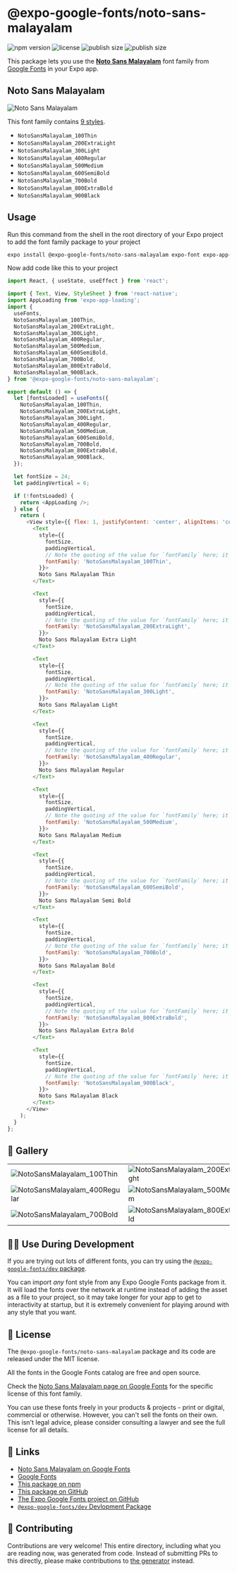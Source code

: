 # @expo-google-fonts/noto-sans-malayalam

![npm version](https://flat.badgen.net/npm/v/@expo-google-fonts/noto-sans-malayalam)
![license](https://flat.badgen.net/github/license/expo/google-fonts)
![publish size](https://flat.badgen.net/packagephobia/install/@expo-google-fonts/noto-sans-malayalam)
![publish size](https://flat.badgen.net/packagephobia/publish/@expo-google-fonts/noto-sans-malayalam)

This package lets you use the [**Noto Sans Malayalam**](https://fonts.google.com/specimen/Noto+Sans+Malayalam) font family from [Google Fonts](https://fonts.google.com/) in your Expo app.

## Noto Sans Malayalam

![Noto Sans Malayalam](./font-family.png)

This font family contains [9 styles](#-gallery).

- `NotoSansMalayalam_100Thin`
- `NotoSansMalayalam_200ExtraLight`
- `NotoSansMalayalam_300Light`
- `NotoSansMalayalam_400Regular`
- `NotoSansMalayalam_500Medium`
- `NotoSansMalayalam_600SemiBold`
- `NotoSansMalayalam_700Bold`
- `NotoSansMalayalam_800ExtraBold`
- `NotoSansMalayalam_900Black`

## Usage

Run this command from the shell in the root directory of your Expo project to add the font family package to your project
```sh
expo install @expo-google-fonts/noto-sans-malayalam expo-font expo-app-loading
```

Now add code like this to your project
```js
import React, { useState, useEffect } from 'react';

import { Text, View, StyleSheet } from 'react-native';
import AppLoading from 'expo-app-loading';
import {
  useFonts,
  NotoSansMalayalam_100Thin,
  NotoSansMalayalam_200ExtraLight,
  NotoSansMalayalam_300Light,
  NotoSansMalayalam_400Regular,
  NotoSansMalayalam_500Medium,
  NotoSansMalayalam_600SemiBold,
  NotoSansMalayalam_700Bold,
  NotoSansMalayalam_800ExtraBold,
  NotoSansMalayalam_900Black,
} from '@expo-google-fonts/noto-sans-malayalam';

export default () => {
  let [fontsLoaded] = useFonts({
    NotoSansMalayalam_100Thin,
    NotoSansMalayalam_200ExtraLight,
    NotoSansMalayalam_300Light,
    NotoSansMalayalam_400Regular,
    NotoSansMalayalam_500Medium,
    NotoSansMalayalam_600SemiBold,
    NotoSansMalayalam_700Bold,
    NotoSansMalayalam_800ExtraBold,
    NotoSansMalayalam_900Black,
  });

  let fontSize = 24;
  let paddingVertical = 6;

  if (!fontsLoaded) {
    return <AppLoading />;
  } else {
    return (
      <View style={{ flex: 1, justifyContent: 'center', alignItems: 'center' }}>
        <Text
          style={{
            fontSize,
            paddingVertical,
            // Note the quoting of the value for `fontFamily` here; it expects a string!
            fontFamily: 'NotoSansMalayalam_100Thin',
          }}>
          Noto Sans Malayalam Thin
        </Text>

        <Text
          style={{
            fontSize,
            paddingVertical,
            // Note the quoting of the value for `fontFamily` here; it expects a string!
            fontFamily: 'NotoSansMalayalam_200ExtraLight',
          }}>
          Noto Sans Malayalam Extra Light
        </Text>

        <Text
          style={{
            fontSize,
            paddingVertical,
            // Note the quoting of the value for `fontFamily` here; it expects a string!
            fontFamily: 'NotoSansMalayalam_300Light',
          }}>
          Noto Sans Malayalam Light
        </Text>

        <Text
          style={{
            fontSize,
            paddingVertical,
            // Note the quoting of the value for `fontFamily` here; it expects a string!
            fontFamily: 'NotoSansMalayalam_400Regular',
          }}>
          Noto Sans Malayalam Regular
        </Text>

        <Text
          style={{
            fontSize,
            paddingVertical,
            // Note the quoting of the value for `fontFamily` here; it expects a string!
            fontFamily: 'NotoSansMalayalam_500Medium',
          }}>
          Noto Sans Malayalam Medium
        </Text>

        <Text
          style={{
            fontSize,
            paddingVertical,
            // Note the quoting of the value for `fontFamily` here; it expects a string!
            fontFamily: 'NotoSansMalayalam_600SemiBold',
          }}>
          Noto Sans Malayalam Semi Bold
        </Text>

        <Text
          style={{
            fontSize,
            paddingVertical,
            // Note the quoting of the value for `fontFamily` here; it expects a string!
            fontFamily: 'NotoSansMalayalam_700Bold',
          }}>
          Noto Sans Malayalam Bold
        </Text>

        <Text
          style={{
            fontSize,
            paddingVertical,
            // Note the quoting of the value for `fontFamily` here; it expects a string!
            fontFamily: 'NotoSansMalayalam_800ExtraBold',
          }}>
          Noto Sans Malayalam Extra Bold
        </Text>

        <Text
          style={{
            fontSize,
            paddingVertical,
            // Note the quoting of the value for `fontFamily` here; it expects a string!
            fontFamily: 'NotoSansMalayalam_900Black',
          }}>
          Noto Sans Malayalam Black
        </Text>
      </View>
    );
  }
};

```

## 🔡 Gallery


||||
|-|-|-|
|![NotoSansMalayalam_100Thin](./NotoSansMalayalam_100Thin.ttf.png)|![NotoSansMalayalam_200ExtraLight](./NotoSansMalayalam_200ExtraLight.ttf.png)|![NotoSansMalayalam_300Light](./NotoSansMalayalam_300Light.ttf.png)||
|![NotoSansMalayalam_400Regular](./NotoSansMalayalam_400Regular.ttf.png)|![NotoSansMalayalam_500Medium](./NotoSansMalayalam_500Medium.ttf.png)|![NotoSansMalayalam_600SemiBold](./NotoSansMalayalam_600SemiBold.ttf.png)||
|![NotoSansMalayalam_700Bold](./NotoSansMalayalam_700Bold.ttf.png)|![NotoSansMalayalam_800ExtraBold](./NotoSansMalayalam_800ExtraBold.ttf.png)|![NotoSansMalayalam_900Black](./NotoSansMalayalam_900Black.ttf.png)||


## 👩‍💻 Use During Development

If you are trying out lots of different fonts, you can try using the [`@expo-google-fonts/dev` package](https://github.com/expo/google-fonts/tree/master/font-packages/dev#readme).

You can import *any* font style from any Expo Google Fonts package from it. It will load the fonts
over the network at runtime instead of adding the asset as a file to your project, so it may take longer
for your app to get to interactivity at startup, but it is extremely convenient
for playing around with any style that you want.

## 📖 License

The `@expo-google-fonts/noto-sans-malayalam` package and its code are released under the MIT license.

All the fonts in the Google Fonts catalog are free and open source.

Check the [Noto Sans Malayalam page on Google Fonts](https://fonts.google.com/specimen/Noto+Sans+Malayalam) for the specific license of this font family.

You can use these fonts freely in your products & projects - print or digital, commercial or otherwise. However, you can't sell the fonts on their own. This isn't legal advice, please consider consulting a lawyer and see the full license for all details.

## 🔗 Links

- [Noto Sans Malayalam on Google Fonts](https://fonts.google.com/specimen/Noto+Sans+Malayalam)
- [Google Fonts](https://fonts.google.com/)
- [This package on npm](https://www.npmjs.com/package/@expo-google-fonts/noto-sans-malayalam)
- [This package on GitHub](https://github.com/expo/google-fonts/tree/master/font-packages/noto-sans-malayalam)
- [The Expo Google Fonts project on GitHub](https://github.com/expo/google-fonts)
- [`@expo-google-fonts/dev` Devlopment Package](https://github.com/expo/google-fonts/tree/master/font-packages/dev)

## 🤝 Contributing

Contributions are very welcome! This entire directory, including what you are reading now, was generated from code. Instead of submitting PRs to this directly, please make contributions to [the generator](https://github.com/expo/google-fonts/tree/master/packages/generator) instead.
